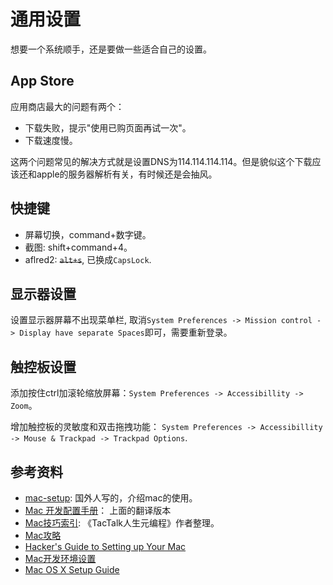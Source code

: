 # 通用设置
想要一个系统顺手，还是要做一些适合自己的设置。

## App Store
应用商店最大的问题有两个：
- 下载失败，提示"使用已购页面再试一次"。
- 下载速度慢。

这两个问题常见的解决方式就是设置DNS为114.114.114.114。但是貌似这个下载应该还和apple的服务器解析有关，有时候还是会抽风。

## 快捷键
- 屏幕切换，command+数字键。
- 截图: shift+command+4。
- aflred2: ~~`alt+s`~~, 已换成`CapsLock`.

## 显示器设置
设置显示器屏幕不出现菜单栏, 取消`System Preferences -> Mission control -> Display have separate Spaces`即可，需要重新登录。

## 触控板设置
添加按住ctrl加滚轮缩放屏幕：`System Preferences -> Accessibillity -> Zoom`。

增加触控板的灵敏度和双击拖拽功能： `System Preferences -> Accessibillity -> Mouse & Trackpad -> Trackpad Options`.

## 参考资料
- [mac-setup](http://www.sourabhbajaj.com/mac-setup/): 国外人写的，介绍mac的使用。
- [Mac 开发配置手册](http://aaaaaashu.gitbooks.io/mac-dev-setup/content/)： 上面的翻译版本
- [Mac技巧索引](http://www.cnblogs.com/chijianqiang/archive/2013/02/23/macindex.html): 《TacTalk人生元编程》作者整理。
- [Mac攻略](https://www.zybuluo.com/rulerstorm/note/29343)
- [Hacker's Guide to Setting up Your Mac](http://lapwinglabs.com/blog/hacker-guide-to-setting-up-your-mac)
- [Mac开发环境设置](https://github.com/sb2nov/mac-setup)
- [Mac OS X Setup Guide](https://github.com/Aaaaaashu/Mac-dev-setup)
